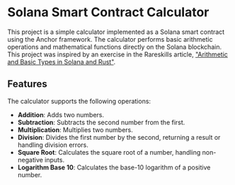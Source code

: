 # Solana Smart Contract Calculator

This project is a simple calculator implemented as a Solana smart contract using the Anchor framework. The calculator performs basic arithmetic operations and mathematical functions directly on the Solana blockchain. This project was inspired by an exercise in the Rareskills article, ["Arithmetic and Basic Types in Solana and Rust"](https://www.rareskills.io/post/rust-arithmetic-operators).

## Features

The calculator supports the following operations:

- **Addition**: Adds two numbers.
- **Subtraction**: Subtracts the second number from the first.
- **Multiplication**: Multiplies two numbers.
- **Division**: Divides the first number by the second, returning a result or handling division errors.
- **Square Root**: Calculates the square root of a number, handling non-negative inputs.
- **Logarithm Base 10**: Calculates the base-10 logarithm of a positive number.
